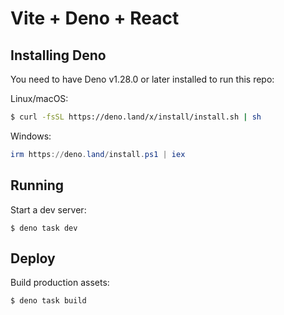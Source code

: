 # Vite + Deno + React

## Installing Deno
You need to have Deno v1.28.0 or later installed to run this repo:

Linux/macOS:
```sh
$ curl -fsSL https://deno.land/x/install/install.sh | sh
```

Windows:
```powershell
irm https://deno.land/install.ps1 | iex
```

## Running

Start a dev server:

```
$ deno task dev
```

## Deploy

Build production assets:

```
$ deno task build
```
